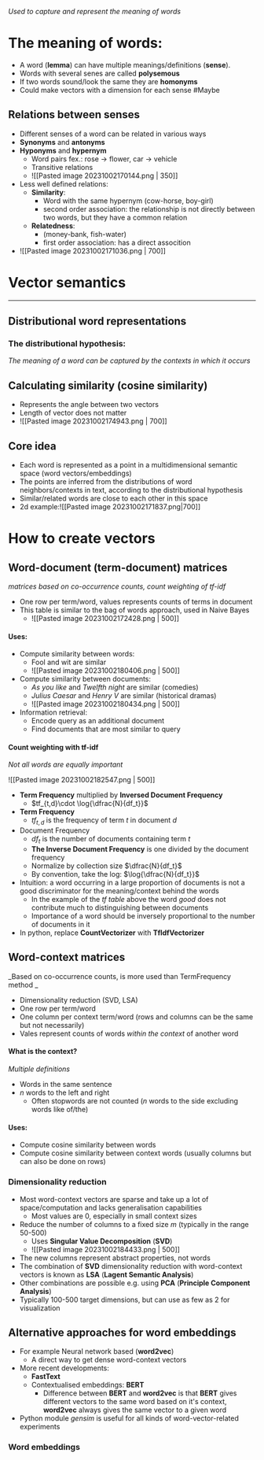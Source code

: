 _Used to capture and represent the meaning of words_


# The meaning of words:

* A word (**lemma**) can have multiple meanings/definitions (**sense**). 
* Words with several senes are called  **polysemous**
* If two words sound/look the same they are **homonyms**
* Could make vectors with a dimension for each sense #Maybe 

## Relations between senses

* Different senses of a word can be related in various ways
* **Synonyms** and **antonyms**
* **Hyponyms** and **hypernym** 
	* Word pairs fex.: rose -> flower, car -> vehicle
	* Transitive relations
	* ![[Pasted image 20231002170144.png | 350]]
* Less well defined relations:
	* **Similarity**: 
		* Word with the same hypernym (cow-horse, boy-girl)
		* second order association: the relationship is not directly between two words, but they have a common relation
	* **Relatedness**: 
		* (money-bank, fish-water)
		* first order association: has a direct assocition
* ![[Pasted image 20231002171036.png | 700]]

# Vector semantics
---

## Distributional word representations

### The distributional hypothesis:
_The meaning of a word can be captured by the contexts in which it occurs_

## Calculating similarity (cosine similarity)
* Represents the angle between two vectors
* Length of vector does not matter
* 
	![[Pasted image 20231002174943.png | 700]]

## Core  idea

* Each word is represented as a point in a multidimensional semantic space (word vectors/embeddings)
* The points are inferred from the distributions of word neighbors/contexts in text, according to the distributional hypothesis
* Similar/related words are close to each other in this space
* 2d example:![[Pasted image 20231002171837.png|700]]

# How to create vectors

## Word-document (term-document) matrices
_matrices based on co-occurrence counts, count weighting of tf-idf_
 
* One row per term/word, values represents counts of terms in document
* This table is similar to the bag of words approach, used in Naive Bayes
	* ![[Pasted image 20231002172428.png | 500]]
#### Uses:
* Compute similarity between words:
	* Fool and wit are similar
	* ![[Pasted image 20231002180406.png | 500]]
* Compute similarity between documents:
	* _As you like_ and _Twelfth night_ are similar (comedies)
	* _Julius Caesar_ and _Henry V_ are similar (historical dramas)
	* ![[Pasted image 20231002180434.png | 500]]
* Information retrieval:
	* Encode query as an additional document
	* Find documents that are most similar to query

#### Count weighting with tf-idf
_Not all words are equally important_

![[Pasted image 20231002182547.png | 500]]

* **Term Frequency** multiplied by **Inversed Document Frequency**
	* $tf_{t,d}\cdot \log{\dfrac{N}{df_t}}$
* **Term Frequency**
	* $tf_{t,d}$ is the frequency of term $t$ in document $d$
* Document Frequency
	* $df_{t}$ is the number of documents containing term $t$
	* **The Inverse Document Frequency** is one divided by the document frequency
	* Normalize by collection size $\dfrac{N}{df_t}$
	* By convention, take the log: $\log{\dfrac{N}{df_t}}$
* Intuition: a word occurring in a large proportion of documents is not a good discriminator for the meaning/context behind the words
	* In the example of the _tf table_ above the word _good_ does not contribute much to distinguishing between documents
	* Importance of a word should be inversely proportional to the number of documents in it
* In python, replace **CountVectorizer** with **TfIdfVectorizer**


## Word-context matrices
_Based on co-occurrence counts, is more used than TermFrequency method _

* Dimensionality reduction (SVD, LSA)
* One row per term/word
* One column per context term/word (rows and columns can be the same but not necessarily)
* Vales represent counts of words *within the context* of another word

#### What is the context?
_Multiple definitions_

* Words in the same sentence
* $n$ words to the left and right
	* Often stopwords are not counted ($n$ words to the side excluding words like of/the)


#### Uses:

* Compute cosine similarity between words
* Compute cosine similarity between context words (usually columns but can also be done on rows)

### Dimensionality reduction

* Most word-context vectors are sparse and take up a lot of space/computation and lacks generalisation capabilities
	* Most values are 0, especially in  small context sizes
* Reduce the number of columns to a fixed size $m$ (typically in the range 50-500)
	* Uses **Singular Value Decomposition** (**SVD**)
	* ![[Pasted image 20231002184433.png | 500]]
* The new columns represent abstract properties, not words
* The combination of **SVD** dimensionality reduction with word-context vectors is known as **LSA** (**Lagent Semantic Analysis**)
* Other combinations are possible e.g. using **PCA** (**Principle Component Analysis**)
* Typically 100-500 target dimensions, but can use as few as 2 for visualization

## Alternative approaches for word embeddings

* For example Neural network based (**word2vec**)
	* A direct way to get dense word-context vectors
* More recent developments:
	* **FastText**
	* Contextualised embeddings: **BERT**
		* Difference between **BERT** and **word2vec** is that **BERT** gives different vectors to the same word based on it's context, **word2vec** always gives the same vector to a given word
* Python module *gensim* is useful for all kinds of word-vector-related experiments


### Word embeddings



